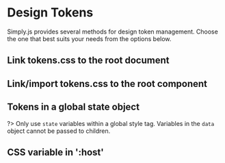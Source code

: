 # Design Tokens

Simply.js provides several methods for design token management. Choose the one that best suits your needs from the options below.

## Link tokens.css to the root document
<repl-component id="d6bvgus52kc5f44"></repl-component>

## Link/import tokens.css to the root component
<repl-component id="st5t6rasly8yim6"></repl-component>

## Tokens in a global state object

?> Only use `state` variables within a global style tag. Variables in the `data` object cannot be passed to children.

<repl-component id="3ar1za5hmuy5fal"></repl-component>

## CSS variable in ':host'
<repl-component id="vi3k3uspqvsrvfl"></repl-component>